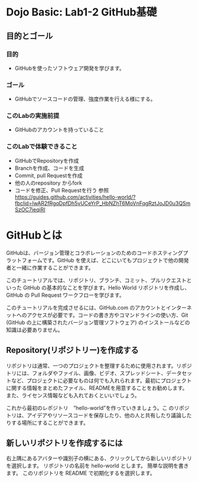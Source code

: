 # Dojo Basic: Lab1-2 GitHub基礎

## 目的とゴール
### 目的
 - GitHubを使ったソフトウェア開発を学びます。

### ゴール
 - GitHubでソースコードの管理、強度作業を行える様にする。

### このLabの実施前提
 - GitHubのアカウントを持っていること
 
### このLabで体験できること
 - GitHubでRepositoryを作成
 - Branchを作成、コードを生成
 - Commit, pull Requestを作成
 - 他の人のrepository からfork
 - コードを修正、Pull Requestを行う
 参照　https://guides.github.com/activities/hello-world/?fbclid=IwAR2fRgqDpfDh5vUCeYrP_HbNZhT6MoVnFqgRztJoJD0u3QSmSzOC7ieqiRI

# GitHubとは
GitHubは、バージョン管理とコラボレーションのためのコードホスティングプラットフォームです。GitHub を使えば、どこにいてもプロジェクトで他の開発者と一緒に作業することができます。

このチュートリアルでは、リポジトリ、ブランチ、コミット、プルリクエストといった GitHub の基本的なことを学びます。Hello World リポジトリを作成し、GitHub の Pull Request ワークフローを学びます。

このチュートリアルを完成させるには、GitHub.com のアカウントとインターネットへのアクセスが必要です。コードの書き方やコマンドラインの使い方、Git (GitHub の上に構築されたバージョン管理ソフトウェア) のインストールなどの知識は必要ありません。

## Repository(リポジトリー)を作成する
リポジトリは通常、一つのプロジェクトを整理するために使用されます。リポジトリには、フォルダやファイル、画像、ビデオ、スプレッドシート、データセットなど、プロジェクトに必要なものは何でも入れられます。最初にプロジェクトに関する情報をまとめたファイル、READMEを用意することをお勧めします。また、ライセンス情報なども入れておくといいでしょう。

これから最初のレポジトリ　”hello-world”を作っていきましょう。こ のリポジトリは、アイデアやリソースコードを保存したり、他の人と共有したり議論したりする場所にすることができます。

## 新しいリポジトリを作成するには
右上隅にあるアバターや識別子の横にある、クリックしてから新しいリポジトリを選択します。
リポジトリの名前を hello-world とします。
簡単な説明を書きます。
このリポジトリを README で初期化するを選択します。
